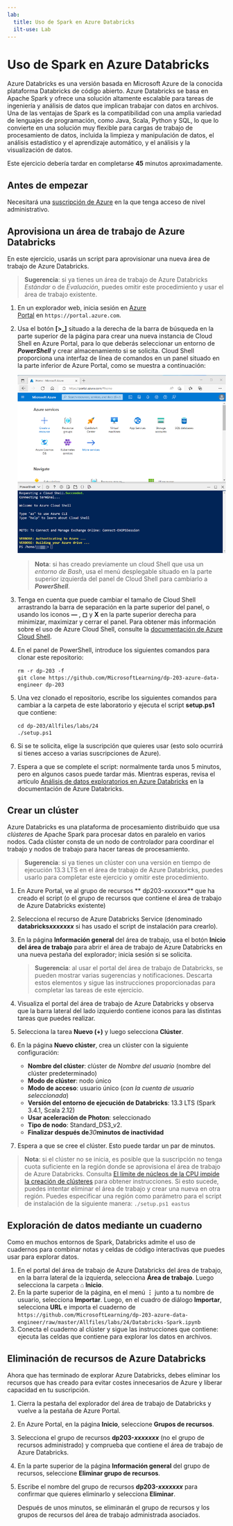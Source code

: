 ```yaml
---
lab:
  title: Uso de Spark en Azure Databricks
  ilt-use: Lab
---
```


# Uso de Spark en Azure Databricks

Azure Databricks es una versión basada en Microsoft Azure de la conocida plataforma Databricks de código abierto. Azure Databricks se basa en Apache Spark y ofrece una solución altamente escalable para tareas de ingeniería y análisis de datos que implican trabajar con datos en archivos. Una de las ventajas de Spark es la compatibilidad con una amplia variedad de lenguajes de programación, como Java, Scala, Python y SQL, lo que lo convierte en una solución muy flexible para cargas de trabajo de procesamiento de datos, incluida la limpieza y manipulación de datos, el análisis estadístico y el aprendizaje automático, y el análisis y la visualización de datos.

Este ejercicio debería tardar en completarse **45** minutos aproximadamente.

## Antes de empezar

Necesitará una [suscripción de Azure](https://azure.microsoft.com/free) en la que tenga acceso de nivel administrativo.

## Aprovisiona un área de trabajo de Azure Databricks

En este ejercicio, usarás un script para aprovisionar una nueva área de trabajo de Azure Databricks.

> **Sugerencia**: si ya tienes un área de trabajo de Azure Databricks *Estándar* o de *Evaluación*, puedes omitir este procedimiento y usar el área de trabajo existente.

1. En un explorador web, inicia sesión en [Azure Portal](https://portal.azure.com) en `https://portal.azure.com`.
2. Usa el botón **[\>_]** situado a la derecha de la barra de búsqueda en la parte superior de la página para crear una nueva instancia de Cloud Shell en Azure Portal, para lo que deberás seleccionar un entorno de ***PowerShell*** y crear almacenamiento si se solicita. Cloud Shell proporciona una interfaz de línea de comandos en un panel situado en la parte inferior de Azure Portal, como se muestra a continuación:

    ![Azure Portal con un panel de Cloud Shell](./images/cloud-shell.png)

    > **Nota**: si has creado previamente un cloud Shell que usa un *entorno de Bash*, usa el menú desplegable situado en la parte superior izquierda del panel de Cloud Shell para cambiarlo a ***PowerShell***.

3. Tenga en cuenta que puede cambiar el tamaño de Cloud Shell arrastrando la barra de separación en la parte superior del panel, o usando los iconos **&#8212;** , **&#9723;** y **X** en la parte superior derecha para minimizar, maximizar y cerrar el panel. Para obtener más información sobre el uso de Azure Cloud Shell, consulte la [documentación de Azure Cloud Shell](https://docs.microsoft.com/azure/cloud-shell/overview).

4. En el panel de PowerShell, introduce los siguientes comandos para clonar este repositorio:

    ```
    rm -r dp-203 -f
    git clone https://github.com/MicrosoftLearning/dp-203-azure-data-engineer dp-203
    ```

5. Una vez clonado el repositorio, escribe los siguientes comandos para cambiar a la carpeta de este laboratorio y ejecuta el script **setup.ps1** que contiene:

    ```
    cd dp-203/Allfiles/labs/24
    ./setup.ps1
    ```

6. Si se te solicita, elige la suscripción que quieres usar (esto solo ocurrirá si tienes acceso a varias suscripciones de Azure).

7. Espera a que se complete el script: normalmente tarda unos 5 minutos, pero en algunos casos puede tardar más. Mientras esperas, revisa el artículo [Análisis de datos exploratorios en Azure Databricks](https://learn.microsoft.com/azure/databricks/exploratory-data-analysis/) en la documentación de Azure Databricks.

## Crear un clúster

Azure Databricks es una plataforma de procesamiento distribuido que usa *clústeres* de Apache Spark para procesar datos en paralelo en varios nodos. Cada clúster consta de un nodo de controlador para coordinar el trabajo y nodos de trabajo para hacer tareas de procesamiento.

> **Sugerencia**: si ya tienes un clúster con una versión en tiempo de ejecución 13.3 LTS en el área de trabajo de Azure Databricks, puedes usarlo para completar este ejercicio y omitir este procedimiento.

1. En Azure Portal, ve al grupo de recursos ** dp203-*xxxxxxx*** que ha creado el script (o el grupo de recursos que contiene el área de trabajo de Azure Databricks existente)
1. Selecciona el recurso de Azure Databricks Service (denominado **databricks*xxxxxxx*** si has usado el script de instalación para crearlo).
1. En la página **Información general** del área de trabajo, usa el botón **Inicio del área de trabajo** para abrir el área de trabajo de Azure Databricks en una nueva pestaña del explorador; inicia sesión si se solicita.

    > **Sugerencia**: al usar el portal del área de trabajo de Databricks, se pueden mostrar varias sugerencias y notificaciones. Descarta estos elementos y sigue las instrucciones proporcionadas para completar las tareas de este ejercicio.

1. Visualiza el portal del área de trabajo de Azure Databricks y observa que la barra lateral del lado izquierdo contiene iconos para las distintas tareas que puedes realizar.

1. Selecciona la tarea **Nuevo (+)** y luego selecciona **Clúster**.
1. En la página **Nuevo clúster**, crea un clúster con la siguiente configuración:
    - **Nombre del clúster**: clúster de *Nombre del usuario* (nombre del clúster predeterminado)
    - **Modo de clúster**: nodo único
    - **Modo de acceso**: usuario único (*con la cuenta de usuario seleccionada*)
    - **Versión del entorno de ejecución de Databricks**: 13.3 LTS (Spark 3.4.1, Scala 2.12)
    - **Usar aceleración de Photon**: seleccionado
    - **Tipo de nodo**: Standard_DS3_v2.
    - **Finalizar después de***30***minutos de inactividad**

1. Espera a que se cree el clúster. Esto puede tardar un par de minutos.

> **Nota**: si el clúster no se inicia, es posible que la suscripción no tenga cuota suficiente en la región donde se aprovisiona el área de trabajo de Azure Databricks. Consulta [El límite de núcleos de la CPU impide la creación de clústeres](https://docs.microsoft.com/azure/databricks/kb/clusters/azure-core-limit) para obtener instrucciones. Si esto sucede, puedes intentar eliminar el área de trabajo y crear una nueva en otra región. Puedes especificar una región como parámetro para el script de instalación de la siguiente manera: `./setup.ps1 eastus`

## Exploración de datos mediante un cuaderno

Como en muchos entornos de Spark, Databricks admite el uso de cuadernos para combinar notas y celdas de código interactivas que puedes usar para explorar datos.

1. En el portal del área de trabajo de Azure Databricks del área de trabajo, en la barra lateral de la izquierda, selecciona **Área de trabajo**. Luego selecciona la carpeta **⌂ Inicio**.
1. En la parte superior de la página, en el menú **⋮** junto a tu nombre de usuario, selecciona **Importar**. Luego, en el cuadro de diálogo **Importar**, selecciona **URL** e importa el cuaderno de `https://github.com/MicrosoftLearning/dp-203-azure-data-engineer/raw/master/Allfiles/labs/24/Databricks-Spark.ipynb`
1. Conecta el cuaderno al clúster y sigue las instrucciones que contiene: ejecuta las celdas que contiene para explorar los datos en archivos.

## Eliminación de recursos de Azure Databricks

Ahora que has terminado de explorar Azure Databricks, debes eliminar los recursos que has creado para evitar costes innecesarios de Azure y liberar capacidad en tu suscripción.

1. Cierra la pestaña del explorador del área de trabajo de Databricks y vuelve a la pestaña de Azure Portal.
2. En Azure Portal, en la página **Inicio**, seleccione **Grupos de recursos**.
3. Selecciona el grupo de recursos **dp203-*xxxxxxx*** (no el grupo de recursos administrado) y comprueba que contiene el área de trabajo de Azure Databricks.
4. En la parte superior de la página **Información general** del grupo de recursos, seleccione **Eliminar grupo de recursos**.
5. Escribe el nombre del grupo de recursos **dp203-*xxxxxxx*** para confirmar que quieres eliminarlo y selecciona **Eliminar**.

    Después de unos minutos, se eliminarán el grupo de recursos y los grupos de recursos del área de trabajo administrada asociados.
